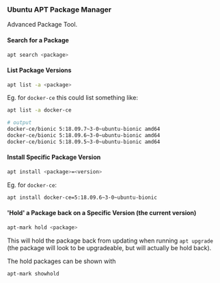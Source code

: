 ### Ubuntu APT Package Manager

Advanced Package Tool.

#### Search for a Package

```bash
apt search <package>
```

#### List Package Versions

```bash
apt list -a <package>
```

Eg. for `docker-ce` this could list something like:

```bash
apt list -a docker-ce

# output
docker-ce/bionic 5:18.09.7~3-0~ubuntu-bionic amd64
docker-ce/bionic 5:18.09.6~3-0~ubuntu-bionic amd64
docker-ce/bionic 5:18.09.5~3-0~ubuntu-bionic amd64
```

#### Install Specific Package Version

```bash
apt install <package>=<version>
```

Eg. for `docker-ce`:

```bash
apt install docker-ce=5:18.09.6~3-0~ubuntu-bionic
```

#### 'Hold' a Package back on a Specific Version (the current version)

```bash
apt-mark hold <package>
```

This will hold the package back from updating when running `apt upgrade` (the package will look to be upgradeable, but will actually be hold back).

The hold packages can be shown with

```bash
apt-mark showhold
```
